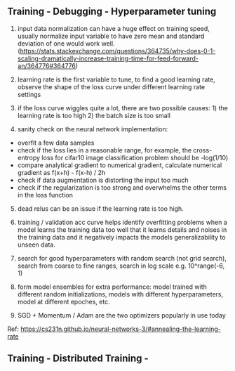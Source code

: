 ## Training - Debugging - Hyperparameter tuning


1. input data normalization can have a huge effect on training speed, usually normalize input variable to have zero mean and standard deviation of one would work well. (https://stats.stackexchange.com/questions/364735/why-does-0-1-scaling-dramatically-increase-training-time-for-feed-forward-an/364776#364776)

2. learning rate is the first variable to tune, to find a good learning rate, observe the shape of the loss curve under different learning rate settings

3. if the loss curve wiggles quite a lot, there are two possible causes: 1) the learning rate is too high 2) the batch size is too small 

4. sanity check on the neural network implementation:
  - overfit a few data samples
  - check if the loss lies in a reasonable range, for example, the cross-entropy loss for cifar10 image classification problem should be -log(1/10)
  - compare analytical gradient to numerical gradient, calculate numerical gradient as f(x+h) - f(x-h) / 2h
  - check if data augmentation is distorting the input too much
  - check if the regularization is too strong and overwhelms the other terms in the loss function
  
5. dead relus can be an issue if the learning rate is too high. 

6. training / validation acc curve helps identify overfitting problems when a model learns the training data too well that it learns details and noises in the training data and it negatively impacts the models generalizability to unseen data.

7. search for good hyperparameters with random search (not grid search), search from coarse to fine ranges, search in log scale e.g. 10^range(-6, 1)

8. form model ensembles for extra performance: model trained with different random initializations, models with different hyperparameters, model at different epoches, etc.

9. SGD + Momentum / Adam are the two optimizers popularly in use today

Ref: https://cs231n.github.io/neural-networks-3/#annealing-the-learning-rate

## Training - Distributed Training - 




